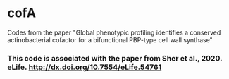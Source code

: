 # cofA
Codes from the paper "Global phenotypic profiling identifies a conserved actinobacterial cofactor for a bifunctional PBP-type cell wall synthase" 

### This code is associated with the paper from Sher et al., 2020. eLife. http://dx.doi.org/10.7554/eLife.54761
